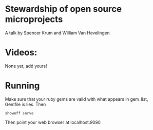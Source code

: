 Stewardship of open source microprojects
========================================

A talk by Spencer Krum and William Van Hevelingen

Videos:
=======


None yet, add yours!


Running
=======

Make sure that your ruby gems are valid with what appears in gem_list, Gemfile is lies. Then

    showoff serve


Then point your web browser at localhost:9090



